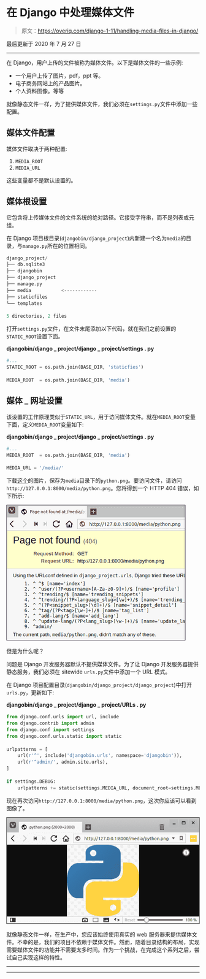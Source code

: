 # 在 Django 中处理媒体文件

> 原文：<https://overiq.com/django-1-11/handling-media-files-in-django/>

最后更新于 2020 年 7 月 27 日

* * *

在 Django，用户上传的文件被称为媒体文件。以下是媒体文件的一些示例:

*   一个用户上传了图片，pdf，ppt 等。
*   电子商务网站上的产品图片。
*   个人资料图像。等等

就像静态文件一样，为了提供媒体文件，我们必须在`settings.py`文件中添加一些配置。

## 媒体文件配置

媒体文件取决于两种配置:

1.  `MEDIA_ROOT`
2.  `MEDIA_URL`

这些变量都不是默认设置的。

## 媒体根设置

它包含将上传媒体文件的文件系统的绝对路径。它接受字符串，而不是列表或元组。

在 Django 项目根目录(`djangobin/django_project`)内新建一个名为`media`的目录，与`manage.py`所在的位置相同。

```py
django_project/
├── db.sqlite3
├── djangobin
├── django_project
├── manage.py
├── media           <------------
├── staticfiles
└── templates

5 directories, 2 files

```

打开`settings.py`文件，在文件末尾添加以下代码，就在我们之前设置的`STATIC_ROOT`设置下面。

**djangobin/django _ project/django _ project/settings . py**

```py
#...
STATIC_ROOT = os.path.join(BASE_DIR, 'staticfies')

MEDIA_ROOT  = os.path.join(BASE_DIR, 'media')

```

## 媒体 _ 网址设置

该设置的工作原理类似于`STATIC_URL`，用于访问媒体文件。就在`MEDIA_ROOT`变量下面，定义`MEDIA_ROOT`变量如下:

**djangobin/django _ project/django _ project/settings . py**

```py
#...
MEDIA_ROOT  = os.path.join(BASE_DIR, 'media')

MEDIA_URL = '/media/'

```

下载[这个](/media/uploads/2018/2/6/python-5098a18d-52ac-4e6f-8008-77af1a5c1800.png)的图片，保存为`media`目录下的`python.png`。要访问文件，请访问`http://127.0.0.1:8000/media/python.png`。您将得到一个 HTTP 404 错误，如下所示:

![](img/6cff46043bd8a1949df33d1b9a6b0f71.png)

但是为什么呢？

问题是 Django 开发服务器默认不提供媒体文件。为了让 Django 开发服务器提供静态服务，我们必须在 sitewide `urls.py`文件中添加一个 URL 模式。

在 Django 项目配置目录(`djangobin/django_project/django_project`)中打开`urls.py`，更新如下:

**djangobin/django _ project/django _ project/URLs . py**

```py
from django.conf.urls import url, include
from django.contrib import admin
from django.conf import settings
from django.conf.urls.static import static

urlpatterns = [
    url(r'^', include('djangobin.urls', namespace='djangobin')),
    url(r'^admin/', admin.site.urls),
]

if settings.DEBUG:
    urlpatterns += static(settings.MEDIA_URL, document_root=settings.MEDIA_ROOT)

```

现在再次访问`http://127.0.0.1:8000/media/python.png`，这次你应该可以看到图像了。

![](img/3c5d10c59b0442dca5c58a0530e54d55.png)

就像静态文件一样，在生产中，您应该始终使用真实的 web 服务器来提供媒体文件。不幸的是，我们的项目不依赖于媒体文件。然而，随着目录结构的布局，实现需要媒体文件的功能并不需要太多时间。作为一个挑战，在完成这个系列之后，尝试自己实现这样的特性。

* * *

* * *